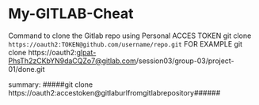 # My-GITLAB-Cheat



Command to clone the Gitlab repo using Personal ACCES TOKEN
git clone `https://oauth2:TOKEN@github.com/username/repo.git` FOR EXAMPLE git clone https://oauth2:glpat-PhsTh2zCKbYN9daCQZo7@gitlab.com/session03/group-03/project-01/done.git


summary:
#####git clone https://oauth2:accestoken@gitlaburlfromgitlabrepository######
